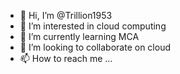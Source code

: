 - 👋 Hi, I’m @Trillion1953
- 👀 I’m interested in cloud computing
- 🌱 I’m currently learning MCA
- 💞️ I’m looking to collaborate on cloud
- 📫 How to reach me ...

<!---
Trillion1953/Trillion1953 is a ✨ special ✨ repository because its `README.md` (this file) appears on your GitHub profile.
You can click the Preview link to take a look at your changes.
--->
